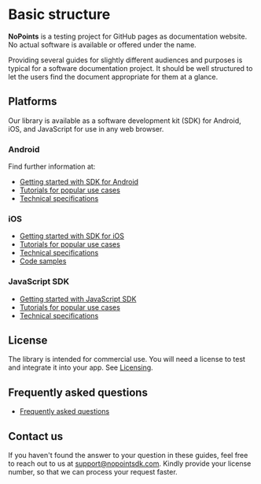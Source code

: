 # Basic structure

**NoPoints** is a testing project for GitHub pages as documentation website. No actual software is available or offered under the name.

Providing several guides for slightly different audiences and purposes is typical for a software documentation project. It should be well structured to let the users find the document appropriate for them at a glance.

## Platforms

Our library is available as a software development kit (SDK) for Android, iOS, and JavaScript for use in any web browser.

### Android

Find further information at:

- [Getting started with SDK for Android](Android/GetStarted.md)
- [Tutorials for popular use cases](Android/HowTo.md)
- [Technical specifications](Android/Specifications.md)

### iOS

- [Getting started with SDK for iOS](iOS/GetStarted.md)
- [Tutorials for popular use cases](iOS/HowTo.md)
- [Technical specifications](iOS/Specifications.md)
- [Code samples](iOS/Samples.md)

### JavaScript SDK

- [Getting started with JavaScript SDK](Web/GetStarted.md)
- [Tutorials for popular use cases](Web/HowTo.md)
- [Technical specifications](Web/Specifications.md)

## License

The library is intended for commercial use. You will need a license to test and integrate it into your app. See [Licensing](License.md).

## Frequently asked questions

- [Frequently asked questions](FAQ.md)

## Contact us

If you haven't found the answer to your question in these guides, feel free to reach out to us at support@nopointsdk.com. Kindly provide your license number, so that we can process your request faster.